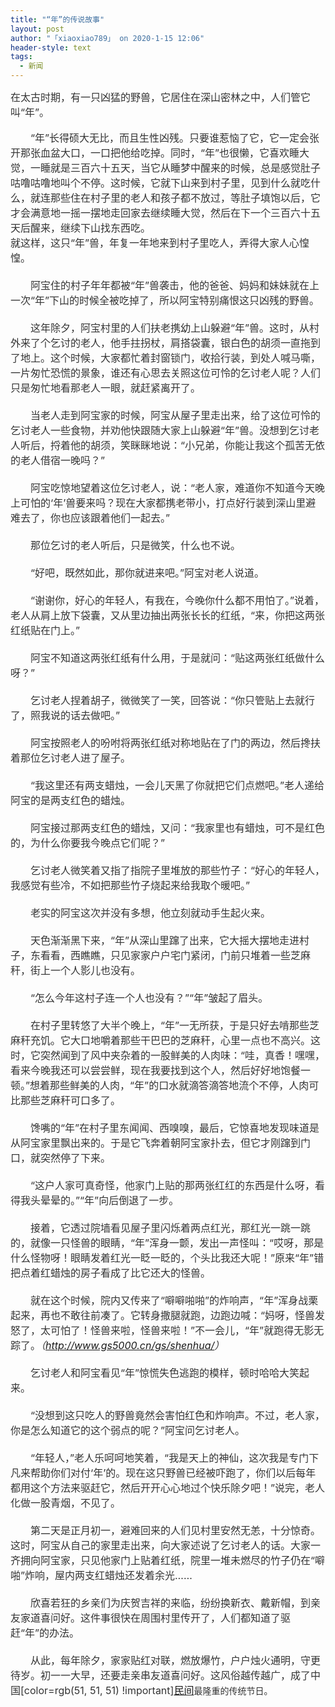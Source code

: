 ```yaml
---
title: "“年”的传说故事"
layout: post
author: "「xiaoxiao789」 on 2020-1-15 12:06"
header-style: text
tags:
  - 新闻
---
```


<head></head>
<body>
 <font style="color:rgb(51, 51, 51)"><font face="&amp;quot"><font style="font-size:16px">在太古时期，有一只凶猛的野兽，它居住在深山密林之中，人们管它叫“年”。</font></font></font>
 <br> 
 <br> 
 <font style="color:rgb(51, 51, 51)"><font face="&amp;quot"><font style="font-size:16px">　　“年”长得硕大无比，而且生性凶残。只要谁惹恼了它，它一定会张开那张血盆大口，一口把他给吃掉。同时，“年”也很懒，它喜欢睡大觉，一睡就是三百六十五天，当它从睡梦中醒来的时候，总是感觉肚子咕噜咕噜地叫个不停。这时候，它就下山来到村子里，见到什么就吃什么，就连那些住在村子里的老人和孩子都不放过，等肚子填饱以后，它才会满意地一摇一摆地走回家去继续睡大觉，然后在下一个三百六十五天后醒来，继续下山找东西吃。</font></font></font>
 <br> 
 <font style="color:rgb(51, 51, 51)"><font face="&amp;quot"><font style="font-size:16px">就这样，这只“年”兽，年复一年地来到村子里吃人，弄得大家人心惶惶。<br> <br> 　　阿宝住的村子年年都被“年”兽袭击，他的爸爸、妈妈和妹妹就在上一次“年”下山的时候全被吃掉了，所以阿宝特别痛恨这只凶残的野兽。<br> <br> 　　这年除夕，阿宝村里的人们扶老携幼上山躲避“年”兽。这时，从村外来了个乞讨的老人，他手拄拐杖，肩搭袋囊，银白色的胡须一直拖到了地上。这个时候，大家都忙着封窗锁门，收拾行装，到处人喊马嘶，一片匆忙恐慌的景象，谁还有心思去关照这位可怜的乞讨老人呢？人们只是匆忙地看那老人一眼，就赶紧离开了。<br> <br> 　　当老人走到阿宝家的时候，阿宝从屋子里走出来，给了这位可怜的乞讨老人一些食物，并劝他快跟随大家上山躲避“年”兽。没想到乞讨老人听后，捋着他的胡须，笑眯眯地说：“小兄弟，你能让我这个孤苦无依的老人借宿一晚吗？”<br> <br> 　　阿宝吃惊地望着这位乞讨老人，说：“老人家，难道你不知道今天晚上可怕的‘年’兽要来吗？现在大家都携老带小，打点好行装到深山里避难去了，你也应该跟着他们一起去。”<br> <br> 　　那位乞讨的老人听后，只是微笑，什么也不说。<br> <br> 　　“好吧，既然如此，那你就进来吧。”阿宝对老人说道。<br> <br> 　　“谢谢你，好心的年轻人，有我在，今晚你什么都不用怕了。”说着，老人从肩上放下袋囊，又从里边抽出两张长长的红纸，“来，你把这两张红纸贴在门上。”<br> <br> 　　阿宝不知道这两张红纸有什么用，于是就问：“贴这两张红纸做什么呀？”<br> <br> 　　乞讨老人捏着胡子，微微笑了一笑，回答说：“你只管贴上去就行了，照我说的话去做吧。”<br> <br> 　　阿宝按照老人的吩咐将两张红纸对称地贴在了门的两边，然后搀扶着那位乞讨老人进了屋子。<br> <br> 　　“我这里还有两支蜡烛，一会儿天黑了你就把它们点燃吧。”老人递给阿宝的是两支红色的蜡烛。<br> <br> 　　阿宝接过那两支红色的蜡烛，又问：“我家里也有蜡烛，可不是红色的，为什么你要我今晚点它们呢？”<br> <br> 　　乞讨老人微笑着又指了指院子里堆放的那些竹子：“好心的年轻人，我感觉有些冷，不如把那些竹子烧起来给我取个暖吧。”<br> <br> 　　老实的阿宝这次并没有多想，他立刻就动手生起火来。<br> <br> 　　天色渐渐黑下来，“年”从深山里蹿了出来，它大摇大摆地走进村子，东看看，西瞧瞧，只见家家户户宅门紧闭，门前只堆着一些芝麻秆，街上一个人影儿也没有。<br> <br> 　　“怎么今年这村子连一个人也没有？”“年”皱起了眉头。<br> <br> 　　在村子里转悠了大半个晚上，“年”一无所获，于是只好去啃那些芝麻秆充饥。它大口地嚼着那些干巴巴的芝麻秆，心里一点也不高兴。这时，它突然闻到了风中夹杂着的一股鲜美的人肉味：“哇，真香！嘿嘿，看来今晚我还可以尝尝鲜，现在我要找到这个人，然后好好地饱餐一顿。”想着那些鲜美的人肉，“年”的口水就滴答滴答地流个不停，人肉可比那些芝麻秆可口多了。<br> <br> 　　馋嘴的“年”在村子里东闻闻、西嗅嗅，最后，它惊喜地发现味道是从阿宝家里飘出来的。于是它飞奔着朝阿宝家扑去，但它才刚蹿到门口，就突然停了下来。<br> <br> 　　“这户人家可真奇怪，他家门上贴的那两张红红的东西是什么呀，看得我头晕晕的。”“年”向后倒退了一步。<br> <br> 　　接着，它透过院墙看见屋子里闪烁着两点红光，那红光一跳一跳的，就像一只怪兽的眼睛，“年”浑身一颤，发出一声怪叫：“哎呀，那是什么怪物呀！眼睛发着红光一眨一眨的，个头比我还大呢！”原来“年”错把点着红蜡烛的房子看成了比它还大的怪兽。<br> <br> 　　就在这个时候，院内又传来了“噼噼啪啪”的炸响声，“年”浑身战栗起来，再也不敢往前凑了。它转身撒腿就跑，边跑边喊：“妈呀，怪兽发怒了，太可怕了！怪兽来啦，怪兽来啦！”不一会儿，“年”就跑得无影无踪了。<i>（<a href="http://www.gs5000.cn/gs/shenhua/" target="_blank">http://www.gs5000.cn/gs/shenhua/</a>）</i><br> <br> 　　乞讨老人和阿宝看见“年”惊慌失色逃跑的模样，顿时哈哈大笑起来。<br> <br> 　　“没想到这只吃人的野兽竟然会害怕红色和炸响声。不过，老人家，你是怎么知道它的这个弱点的呢？”阿宝问乞讨老人。<br> <br> 　　“年轻人，”老人乐呵呵地笑着，“我是天上的神仙，这次我是专门下凡来帮助你们对付‘年’的。现在这只野兽已经被吓跑了，你们以后每年都用这个方法来驱赶它，然后开开心心地过个快乐除夕吧！”说完，老人化做一股青烟，不见了。<br> <br> 　　第二天是正月初一，避难回来的人们见村里安然无恙，十分惊奇。这时，阿宝从自己的家里走出来，向大家述说了乞讨老人的话。大家一齐拥向阿宝家，只见他家门上贴着红纸，院里一堆未燃尽的竹子仍在“噼啪”炸响，屋内两支红蜡烛还发着余光……<br> <br> 　　欣喜若狂的乡亲们为庆贺吉祥的来临，纷纷换新衣、戴新帽，到亲友家道喜问好。这件事很快在周围村里传开了，人们都知道了驱赶“年”的办法。<br> <br> 　　从此，每年除夕，家家贴红对联，燃放爆竹，户户烛火通明，守更待岁。初一一大早，还要走亲串友道喜问好。这风俗越传越广，成了中国[color=rgb(51, 51, 51) !important]<font style="background-color:transparent"><a href="http://www.gs5000.cn/gs/minjian/" target="_blank">民间</a></font></font>最隆重的传统节日。<br> </font></font>
 <br> 
 <br>
</body>



